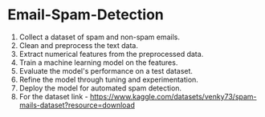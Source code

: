 # Email-Spam-Detection
1) Collect a dataset of spam and non-spam emails.
2) Clean and preprocess the text data.
3) Extract numerical features from the preprocessed data.
4) Train a machine learning model on the features.
5) Evaluate the model's performance on a test dataset.
6) Refine the model through tuning and experimentation.
7) Deploy the model for automated spam detection.
8) For the dataset link - https://www.kaggle.com/datasets/venky73/spam-mails-dataset?resource=download
